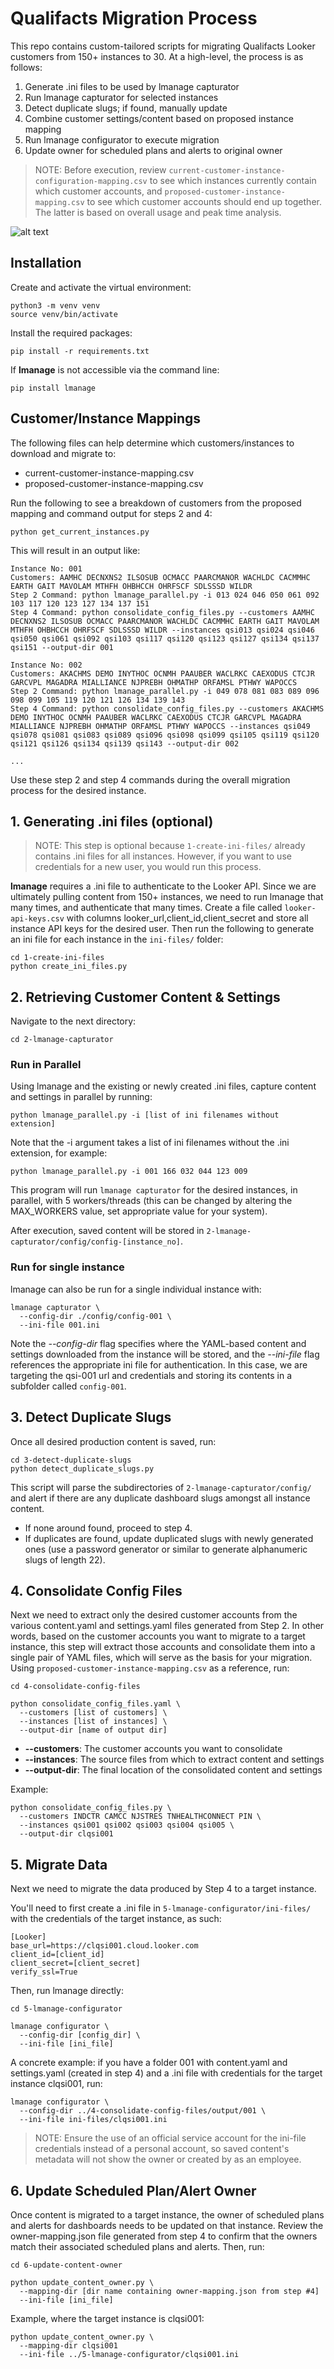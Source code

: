 # Qualifacts Migration Process

This repo contains custom-tailored scripts for migrating Qualifacts Looker customers from 150+ instances to 30. At a high-level, the process is as follows:

1. Generate .ini files to be used by lmanage capturator
2. Run lmanage capturator for selected instances
3. Detect duplicate slugs; if found, manually update
4. Combine customer settings/content based on proposed instance mapping
5. Run lmanage configurator to execute migration
6. Update owner for scheduled plans and alerts to original owner

> NOTE: Before execution, review `current-customer-instance-configuration-mapping.csv` to see which instances currently contain which customer accounts, and `proposed-customer-instance-mapping.csv` to see which customer accounts should end up together.  The latter is based on overall usage and peak time analysis.

![alt text](Isolated.png "Title")

## Installation

Create and activate the virtual environment:

```
python3 -m venv venv
source venv/bin/activate
```

Install the required packages:

```
pip install -r requirements.txt
```

If **lmanage** is not accessible via the command line:

```
pip install lmanage
```

## Customer/Instance Mappings

The following files can help determine which customers/instances to download and migrate to:

- current-customer-instance-mapping.csv
- proposed-customer-instance-mapping.csv

Run the following to see a breakdown of customers from the proposed mapping and command output for steps 2 and 4:

```
python get_current_instances.py
```

This will result in an output like:

```
Instance No: 001
Customers: AAMHC DECNXNS2 ILSOSUB OCMACC PAARCMANOR WACHLDC CACMMHC EARTH GAIT MAVOLAM MTHFH OHBHCCH OHRFSCF SDLSSSD WILDR
Step 2 Command: python lmanage_parallel.py -i 013 024 046 050 061 092 103 117 120 123 127 134 137 151
Step 4 Command: python consolidate_config_files.py --customers AAMHC DECNXNS2 ILSOSUB OCMACC PAARCMANOR WACHLDC CACMMHC EARTH GAIT MAVOLAM MTHFH OHBHCCH OHRFSCF SDLSSSD WILDR --instances qsi013 qsi024 qsi046 qsi050 qsi061 qsi092 qsi103 qsi117 qsi120 qsi123 qsi127 qsi134 qsi137 qsi151 --output-dir 001

Instance No: 002
Customers: AKACHMS DEMO INYTHOC OCNMH PAAUBER WACLRKC CAEXODUS CTCJR GARCVPL MAGADRA MIALLIANCE NJPREBH OHMATHP ORFAMSL PTHWY WAPOCCS
Step 2 Command: python lmanage_parallel.py -i 049 078 081 083 089 096 098 099 105 119 120 121 126 134 139 143
Step 4 Command: python consolidate_config_files.py --customers AKACHMS DEMO INYTHOC OCNMH PAAUBER WACLRKC CAEXODUS CTCJR GARCVPL MAGADRA MIALLIANCE NJPREBH OHMATHP ORFAMSL PTHWY WAPOCCS --instances qsi049 qsi078 qsi081 qsi083 qsi089 qsi096 qsi098 qsi099 qsi105 qsi119 qsi120 qsi121 qsi126 qsi134 qsi139 qsi143 --output-dir 002

...
```

Use these step 2 and step 4 commands during the overall migration process for the desired instance.

## 1. Generating .ini files (optional)

> NOTE: This step is optional because `1-create-ini-files/` already contains .ini files for all instances.  However, if you want to use credentials for a new user, you would run this process.

**lmanage** requires a .ini file to authenticate to the Looker API. Since we are ultimately pulling content from 150+ instances, we need to run lmanage that many times, and authenticate that many times. Create a file called `looker-api-keys.csv` with columns looker_url,client_id,client_secret and store all instance API keys for the desired user. Then run the following to generate an ini file for each instance in the `ini-files/` folder:

```
cd 1-create-ini-files
python create_ini_files.py
```

## 2. Retrieving Customer Content & Settings

Navigate to the next directory:

```
cd 2-lmanage-capturator
```

### Run in Parallel

Using lmanage and the existing or newly created .ini files, capture content and settings in parallel by running:

```
python lmanage_parallel.py -i [list of ini filenames without extension]
```

Note that the -i argument takes a list of ini filenames without the .ini extension, for example:

```
python lmanage_parallel.py -i 001 166 032 044 123 009
```

This program will run `lmanage capturator` for the desired instances, in parallel, with 5 workers/threads (this can be changed by altering the MAX_WORKERS value, set appropriate value for your system).

After execution, saved content will be stored in `2-lmanage-capturator/config/config-[instance_no]`.

### Run for single instance

lmanage can also be run for a single individual instance with:

```
lmanage capturator \
  --config-dir ./config/config-001 \
  --ini-file 001.ini
```

Note the _--config-dir_ flag specifies where the YAML-based content and settings downloaded from the instance will be stored, and the _--ini-file_ flag references the appropriate ini file for authentication. In this case, we are targeting the qsi-001 url and credentials and storing its contents in a subfolder called `config-001`.

## 3. Detect Duplicate Slugs

Once all desired production content is saved, run:

```
cd 3-detect-duplicate-slugs
python detect_duplicate_slugs.py
```

This script will parse the subdirectories of `2-lmanage-capturator/config/` and alert if there are any duplicate dashboard slugs amongst all instance content.

- If none around found, proceed to step 4.
- If duplicates are found, update duplicated slugs with newly generated ones (use a password generator or similar to generate alphanumeric slugs of length 22).

## 4. Consolidate Config Files

Next we need to extract only the desired customer accounts from the various content.yaml and settings.yaml files generated from Step 2. In other words, based on the customer accounts you want to migrate to a target instance, this step will extract those accounts and consolidate them into a single pair of YAML files, which will serve as the basis for your migration. Using `proposed-customer-instance-mapping.csv` as a reference, run:

```
cd 4-consolidate-config-files

python consolidate_config_files.yaml \
  --customers [list of customers] \
  --instances [list of instances] \
  --output-dir [name of output dir]
```

- **--customers**: The customer accounts you want to consolidate
- **--instances**: The source files from which to extract content and settings
- **--output-dir**: The final location of the consolidated content and settings

Example:

```
python consolidate_config_files.py \
  --customers INDCTR CAMCC NJSTRES TNHEALTHCONNECT PIN \
  --instances qsi001 qsi002 qsi003 qsi004 qsi005 \
  --output-dir clqsi001
```

## 5. Migrate Data

Next we need to migrate the data produced by Step 4 to a target instance.

You'll need to first create a .ini file in `5-lmanage-configurator/ini-files/` with the credentials of the target instance, as such:

```
[Looker]
base_url=https://clqsi001.cloud.looker.com
client_id=[client_id]
client_secret=[client_secret]
verify_ssl=True
```

Then, run lmanage directly:

```
cd 5-lmanage-configurator

lmanage configurator \
  --config-dir [config_dir] \
  --ini-file [ini_file]
```

A concrete example: if you have a folder 001 with content.yaml and settings.yaml (created in step 4) and a .ini file with credentials for the target instance clqsi001, run:

```
lmanage configurator \
  --config-dir ../4-consolidate-config-files/output/001 \
  --ini-file ini-files/clqsi001.ini
```

> NOTE: Ensure the use of an official service account for the ini-file credentials instead of a personal account, so saved content's metadata will not show the owner or created by as an employee.

## 6. Update Scheduled Plan/Alert Owner

Once content is migrated to a target instance, the owner of scheduled plans and alerts for dashboards needs to be updated on that instance.  Review the owner-mapping.json file generated from step 4 to confirm that the owners match their associated scheduled plans and alerts.  Then, run:

```
cd 6-update-content-owner

python update_content_owner.py \
  --mapping-dir [dir name containing owner-mapping.json from step #4]
  --ini-file [ini_file]
```

Example, where the target instance is clqsi001:

```
python update_content_owner.py \
  --mapping-dir clqsi001
  --ini-file ../5-lmanage-configurator/clqsi001.ini
```
